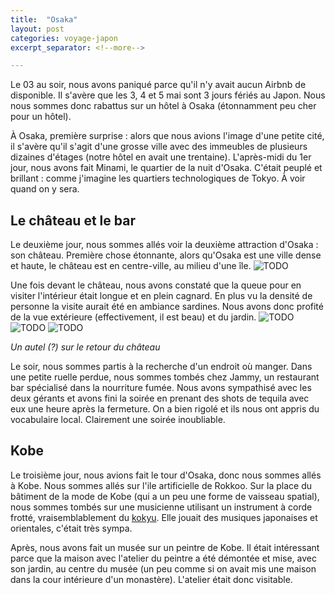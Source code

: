 ```yaml
---
title:  "Osaka"
layout: post
categories: voyage-japon
excerpt_separator: <!--more-->

---
```


Le 03 au soir, nous avons paniqué parce qu'il n'y avait aucun Airbnb de disponible. Il s'avère que les 3, 4 et 5 mai sont 3 jours fériés au Japon. Nous nous sommes donc rabattus sur un hôtel à Osaka (étonnamment peu cher pour un hôtel). 

À Osaka, première surprise : alors que nous avions l'image d'une petite cité, il s'avère qu'il s'agit d'une grosse ville avec des immeubles de plusieurs dizaines d'étages (notre hôtel en avait une trentaine). L'après-midi du 1er jour, nous avons fait Minami, le quartier de la nuit d'Osaka. C'était peuplé et brillant : comme j'imagine les quartiers technologiques de Tokyo. À voir quand on y sera.

## Le château et le bar

Le deuxième jour, nous sommes allés voir la deuxième attraction d'Osaka : son château. Première chose étonnante, alors qu'Osaka est une ville dense et haute, le château est en centre-ville, au milieu d'une île.
![](https://i.imgur.com/U2K5wug.jpg "TODO")


<!--more-->


Une fois devant le château, nous avons constaté que la queue pour en visiter l'intérieur était longue et en plein cagnard. En plus vu la densité de personne la visite aurait été en ambiance sardines. Nous avons donc profité de la vue extérieure (effectivement, il est beau) et du jardin.
![](https://i.imgur.com/BE5O9jJ.jpg "TODO")
![](https://i.imgur.com/TYDQv5Q.jpg "TODO")
![](https://i.imgur.com/FP6hsWL.jpg "TODO")

*Un autel (?) sur le retour du château*

Le soir, nous sommes partis à la recherche d'un endroit où manger. Dans une petite ruelle perdue, nous sommes tombés chez Jammy, un restaurant bar spécialisé dans la nourriture fumée. Nous avons sympathisé avec les deux gérants et avons fini la soirée en prenant des shots de tequila avec eux une heure après la fermeture. On a bien rigolé et ils nous ont appris du vocabulaire local. Clairement une soirée inoubliable.

## Kobe

Le troisième jour, nous avions fait le tour d'Osaka, donc nous sommes allés à Kobe. Nous sommes allés sur l'ile artificielle de Rokkoo. Sur la place du bâtiment de la mode de Kobe (qui a un peu une forme de vaisseau spatial), nous sommes tombés sur une musicienne utilisant un instrument à corde frotté, vraisemblablement du [kokyu](https://fr.wikipedia.org/wiki/Koky%C5%AB). Elle jouait des musiques japonaises et orientales, c'était très sympa. 

Après, nous avons fait un musée sur un peintre de Kobe. Il était intéressant parce que la maison avec l'atelier du peintre a été démontée et mise, avec son jardin, au centre du musée (un peu comme si on avait mis une maison dans la cour intérieure d'un monastère). L'atelier était donc visitable.